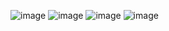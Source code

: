![image](https://github.com/gunaytas/movidle/assets/105947649/79d2e813-2c22-4aac-9022-b9502d026e97)
![image](https://github.com/gunaytas/movidle/assets/105947649/7c92b6f6-83af-46a1-902a-22971f7d51df)
![image](https://github.com/gunaytas/movidle/assets/105947649/a3a76b1a-77c4-4844-b7cf-e8b724d56612)
![image](https://github.com/gunaytas/movidle/assets/105947649/cb0fcd26-5608-4aa4-88ec-5a312d8ed598)
